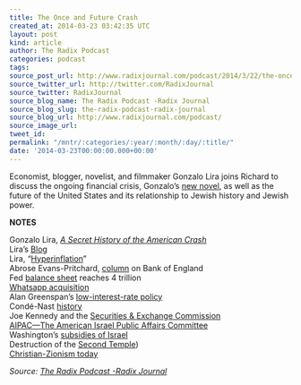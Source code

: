 ```yaml
---
title: The Once and Future Crash
created_at: 2014-03-23 03:42:35 UTC
layout: post
kind: article
author: The Radix Podcast
categories: podcast
tags: 
source_post_url: http://www.radixjournal.com/podcast/2014/3/22/the-once-and-future-crash
source_twitter_url: http://twitter.com/RadixJournal
source_twitter: RadixJournal
source_blog_name: The Radix Podcast -Radix Journal
source_blog_slug: the-radix-podcast-radix-journal
source_blog_url: http://www.radixjournal.com/podcast/
source_image_url: 
tweet_id: 
permalink: "/mntr/:categories/:year/:month/:day/:title/"
date: '2014-03-23T00:00:00.000+00:00'
---
```

<p>Economist, blogger, novelist, and filmmaker Gonzalo Lira joins Richard to discuss the ongoing financial crisis, Gonzalo’s <a href="https://liraspg.com/a-secret-history-of-the-american-crash/">new novel</a>, as well as the future of the United States and its relationship to Jewish history and Jewish power.      </p>

<p><strong>NOTES</strong>  </p>

<p>Gonzalo Lira, <a href="https://liraspg.com/a-secret-history-of-the-american-crash/"><em>A Secret History of the American Crash</em></a> <br />
Lira’s <a href="http://gonzalolira.blogspot.com">Blog</a> <br />
Lira, “<a href="http://gonzalolira.blogspot.com/2010/08/how-hyperinflation-will-happen.html">Hyperinflation</a>” <br />
Abrose Evans-Pritchard, <a href="http://blogs.telegraph.co.uk/finance/ambroseevans-pritchard/100026798/the-bank-of-england-will-never-unwind-qe-nor-should-it/">column</a> on Bank of England <br />
Fed <a href="http://www.bloomberg.com/news/2013-12-19/fed-assets-reach-record-4-trillion-on-unprecedented-bond-buying.html">balance sheet</a> reaches 4 trillion <br />
<a href="http://en.wikipedia.org/wiki/WhatsApp#Acquisition">Whatsapp acquisition</a> <br />
Alan Greenspan’s <a href="http://www.forbes.com/2009/04/02/greenspan-john-taylor-fed-rates-china-opinions-columnists-housing-bubble.html">low-interest-rate policy</a> <br />
Condé-Nast <a href="http://en.wikipedia.org/wiki/Condé_Nast#History">history</a> <br />
Joe Kennedy and the <a href="http://en.wikipedia.org/wiki/Joseph_P._Kennedy,_Sr.#SEC_Chairman_.281932-1935.29">Securities &amp; Exchange Commission</a> <br />
<a href="http://en.wikipedia.org/wiki/Aipac">AIPAC—The American Israel Public Affairs Committee</a> <br />
Washington’s <a href="http://original.antiwar.com/alison-weir/2011/08/31/american-taxpayers-subsidize-israels-prosperity/">subsidies of Israel</a> <br />
Destruction of the <a href="http://en.wikipedia.org/wiki/Siege_of_Jerusalem_(70">Second Temple</a>) <br />
<a href="http://www.alternet.org/belief/gods-foreign-policy-christian-zionism">Christian-Zionism today</a>   </p><div class="">
    <i>Source: <a href="http://www.radixjournal.com/podcast/">The Radix Podcast -Radix Journal</a></i>
</div>
